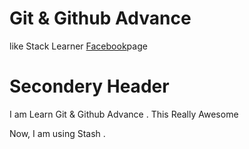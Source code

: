 # Git & Github Advance

like Stack Learner [Facebook](https://Facebook.com/stackleaner)page

# Secondery Header

I am Learn Git & Github Advance . This Really Awesome

Now, I am using Stash .
